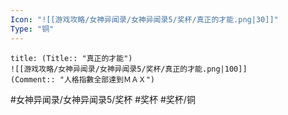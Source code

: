 ```yaml
---
Icon: "![[游戏攻略/女神异闻录/女神异闻录5/奖杯/真正的才能.png|30]]"
Type: "铜"
---
```

```ad-common-bronze-trophy
title: (Title:: "真正的才能")
![[游戏攻略/女神异闻录/女神异闻录5/奖杯/真正的才能.png|100]]
(Comment:: "人格指數全部達到ＭＡＸ")
```

#女神异闻录/女神异闻录5/奖杯 #奖杯 #奖杯/铜
